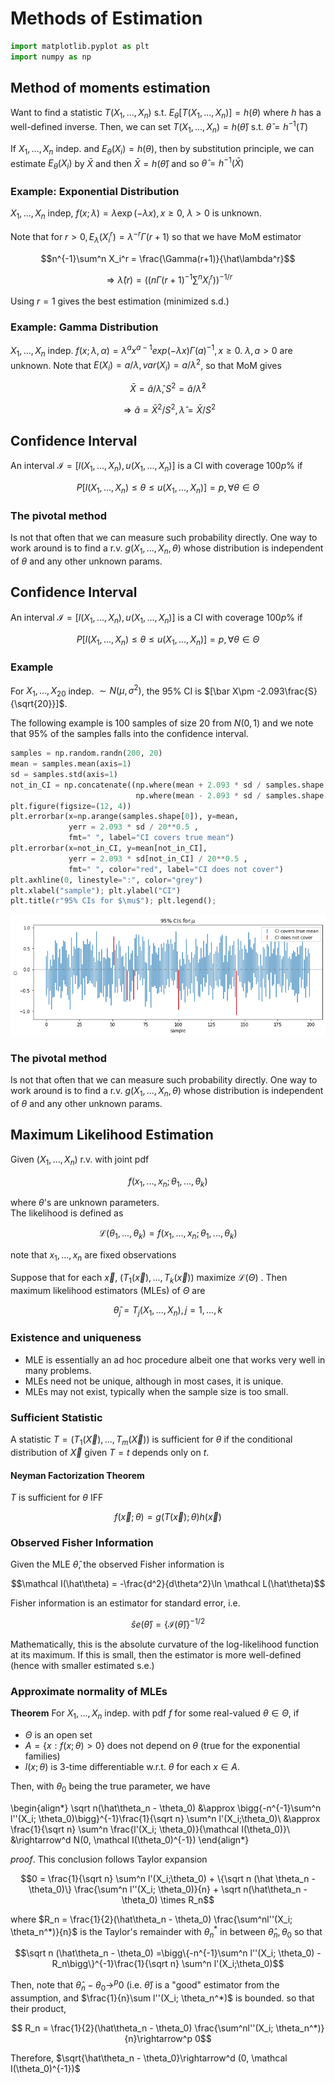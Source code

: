 # Methods of Estimation


```python
import matplotlib.pyplot as plt
import numpy as np
```

## Method of moments estimation
Want to find a statistic $T(X_1,...,X_n)$ s.t. $E_\theta[T(X_1,...,X_n)] = h(\theta)$ where $h$ has a well-defined inverse. Then, we can set $T(X_1,...,X_n) = h(\hat\theta)$ s.t. $\hat\theta = h^{-1}(T)$

If $X_1,..., X_n$ indep. and $E_\theta(X_i) = h(\theta)$, then by substitution principle, we can estimate $E_\theta(X_i)$ by $\bar X$ and then $\bar X = h(\hat\theta)$ and so $\hat\theta = h^{-1}(\bar X)$

### Example: Exponential Distribution
$X_1,...,X_n$ indep, $f(x;\lambda) = \lambda \exp(-\lambda x), x\geq 0$, $\lambda > 0$ is unknown.

Note that for $r > 0, E_\lambda (X_i^r) = \lambda ^{-r}\Gamma(r+1)$ so that we have MoM estimator 

$$n^{-1}\sum^n X_i^r = \frac{\Gamma(r+1)}{\hat\lambda^r}$$ 

$$\Rightarrow \hat\lambda(r) = \bigg((n\Gamma(r+1)^{-1}\sum^nX_i^r)\bigg)^{-1/r}$$

Using $r = 1$ gives the best estimation (minimized s.d.)

### Example: Gamma Distribution
$X_1,...,X_n$ indep. $f(x;\lambda, \alpha) = \lambda^a x^{a-1}exp(-\lambda x) \Gamma(a)^{-1}, x\geq 0$. $\lambda, a > 0$ are unknown. 
Note that $E(X_i) = a/\lambda, var(X_i) = a/\lambda^2$, so that MoM gives 

$$\bar X = \hat a / \hat \lambda , S^2 = \hat a / \hat \lambda^2$$

$$\Rightarrow \hat a = \bar X^2 / S^2 , \hat \lambda = \bar X / S^2$$

## Confidence Interval
An interval $\mathcal I = [l(X_1,...,X_n), u(X_1,...,X_n)]$ is a CI with coverage $100p\%$ if 

$$P[l(X_1,...,X_n)\leq \theta \leq u(X_1,...,X_n)] = p, \forall \theta\in\Theta$$

### The pivotal method
Is not that often that we can measure such probability directly. One way to work around is to find a r.v. $g(X_1,...,X_n,\theta)$ whose distribution is independent of $\theta$ and any other unknown params. 

## Confidence Interval
An interval $\mathcal I = [l(X_1,...,X_n), u(X_1,...,X_n)]$ is a CI with coverage $100p\%$ if 

$$P[l(X_1,...,X_n)\leq \theta \leq u(X_1,...,X_n)] = p, \forall \theta\in\Theta$$

### Example
For $X_1,...,X_{20}$ indep. $\sim N(\mu, \sigma^2)$, the $95\%$ CI is $[\bar X\pm -2.093\frac{S}{\sqrt{20}}]$. 

The following example is 100 samples of size 20 from $N(0, 1)$ and we note that $95\%$ of the samples falls into the confidence interval. 


```python
samples = np.random.randn(200, 20)
mean = samples.mean(axis=1)
sd = samples.std(axis=1)
not_in_CI = np.concatenate((np.where(mean + 2.093 * sd / samples.shape[1]**0.5 < 0)[0], 
                            np.where(mean - 2.093 * sd / samples.shape[1]**0.5 > 0)[0]))
plt.figure(figsize=(12, 4))
plt.errorbar(x=np.arange(samples.shape[0]), y=mean, 
             yerr = 2.093 * sd / 20**0.5 , 
             fmt=" ", label="CI covers true mean")
plt.errorbar(x=not_in_CI, y=mean[not_in_CI], 
             yerr = 2.093 * sd[not_in_CI] / 20**0.5 , 
             fmt=" ", color="red", label="CI does not cover")
plt.axhline(0, linestyle=":", color="grey")
plt.xlabel("sample"); plt.ylabel("CI")
plt.title(r"95% CIs for $\mu$"); plt.legend();
```

![png](assets/methods_of_estimation_9_0.png)
    

### The pivotal method
Is not that often that we can measure such probability directly. One way to work around is to find a r.v. $g(X_1,...,X_n,\theta)$ whose distribution is independent of $\theta$ and any other unknown params. 

## Maximum Likelihood Estimation
Given $(X_1,...,X_n)$ r.v. with joint pdf

$$f(x_1,...,x_n; \theta_1,...,\theta_k)$$

where $\theta$'s are unknown parameters.  
The likelihood is defined as 

$$\mathcal L(\theta_1, ...,\theta_k) = f(x_1,...,x_n; \theta_1,...,\theta_k)$$

note that $x_1,...,x_n$ are fixed observations

Suppose that for each $\vec x$, $(T_1(\vec x), ..., T_k(\vec x))$ maximize $\mathcal L (\Theta)$ . Then maximum likelihood estimators (MLEs) of $\Theta$ are 

$$\hat \theta_j = T_j(X_1,..., X_n), j = 1,..., k$$

### Existence and uniqueness
- MLE is essentially an ad hoc procedure albeit one that works very well in many problems. 
- MLEs need not be unique, although in most cases, it is unique. 
- MLEs may not exist, typically when the sample size is too small.

### Sufficient Statistic
A statistic $T = (T_1(\vec X), ..., T_m(\vec X))$ is sufficient for $\theta$ if the conditional distribution of $\vec X$ given $T = t$ depends only on $t$. 

#### Neyman Factorization Theorem
$T$ is sufficient for $\theta$ IFF 

$$f(\vec x;\theta) = g(T(\vec x); \theta) h(\vec x)$$

### Observed Fisher Information
Given the MLE $\hat \theta$, the observed Fisher information is 

$$\mathcal I(\hat\theta) = -\frac{d^2}{d\theta^2}\ln \mathcal L(\hat\theta)$$

Fisher information is an estimator for standard error, i.e. 

$$\hat se(\hat \theta) = \{\mathcal I(\hat\theta)\}^{-1/2}$$

Mathematically, this is the absolute curvature of the log-likelihood function at its maximum. If this is small, then the estimator is more well-defined (hence with smaller estimated s.e.)

### Approximate normality of MLEs

__Theorem__ For $X_1,...,X_n$ indep. with pdf $f$ for some real-valued $\theta\in \Theta$, if
 
 - $\Theta$ is an open set
 - $A = \{x: f(x;\theta)> 0\}$ does not depend on $\theta$ (true for the exponential families) 
 - $l(x;\theta)$ is 3-time differentiable w.r.t. $\theta$ for each $x\in A$. 
 
Then, with $\theta_0$ being the true parameter, we have 

\begin{align*}
\sqrt n(\hat\theta_n - \theta_0) &\approx \bigg\{-n^{-1}\sum^n l''(X_i; \theta_0)\bigg\}^{-1}\frac{1}{\sqrt n} \sum^n l'(X_i;\theta_0)\\
&\approx \frac{1}{\sqrt n} \sum^n \frac{l'(X_i; \theta_0)}{\mathcal I(\theta_0)}\\
&\rightarrow^d N(0, \mathcal I(\theta_0)^{-1})
\end{align*}

_proof_. This conclusion follows Taylor expansion 

$$0 = \frac{1}{\sqrt n} \sum^n l'(X_i;\theta_0) + \{\sqrt n (\hat \theta_n - \theta_0)\} \frac{\sum^n l''(X_i; \theta_0)}{n} + \sqrt n(\hat\theta_n - \theta_0) \times R_n$$

where $R_n = \frac{1}{2}(\hat\theta_n - \theta_0) \frac{\sum^nl''(X_i; \theta_n^*)}{n}$ is the Taylor's remainder with $\theta_n^*$ in between $\hat\theta_n, \theta_0$
so that 

$$\sqrt n (\hat\theta_n - \theta_0) =\bigg\{-n^{-1}\sum^n l''(X_i; \theta_0) - R_n\bigg\}^{-1}\frac{1}{\sqrt n} \sum^n l'(X_i;\theta_0)$$

Then, note that $\hat\theta_n - \theta_0 \rightarrow ^p 0$ (i.e. $\hat\theta$) is a "good" estimator from the assumption, and $\frac{1}{n}\sum l''(X_i; \theta_n^*)$ is bounded. so that their product, 

$$ R_n = \frac{1}{2}(\hat\theta_n - \theta_0) \frac{\sum^nl''(X_i; \theta_n^*)}{n}\rightarrow^p 0$$

Therefore, $\sqrt{\hat\theta_n - \theta_0}\rightarrow^d (0, \mathcal I(\theta_0)^{-1})$
